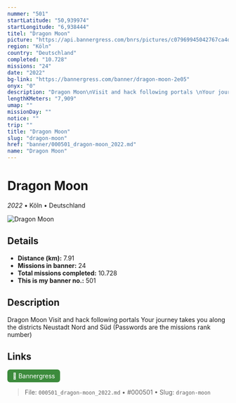 ```yaml
---
nummer: "501"
startLatitude: "50,939974"
startLongitude: "6,938444"
titel: "Dragon Moon"
picture: "https://api.bannergress.com/bnrs/pictures/c07969945042767ca4d5907a3ff5a851"
region: "Köln"
country: "Deutschland"
completed: "10.728"
missions: "24"
date: "2022"
bg-link: "https://bannergress.com/banner/dragon-moon-2e05"
onyx: "0"
description: "Dragon Moon\nVisit and hack following portals \nYour journey takes you along the districts Neustadt Nord and Süd\n(Passwords are the missions rank number)"
lengthKMeters: "7,909"
umap: ""
missionDay: ""
notice: ""
trip: ""
title: "Dragon Moon"
slug: "dragon-moon"
href: "banner/000501_dragon-moon_2022.md"
name: "Dragon Moon"
---
```

# Dragon Moon

*2022* • Köln • Deutschland

![Dragon Moon](https://api.bannergress.com/bnrs/pictures/c07969945042767ca4d5907a3ff5a851)



## Details
- **Distance (km):** 7.91
- **Missions in banner:** 24
- **Total missions completed:** 10.728
- **This is my banner no.:** 501



## Description
Dragon Moon
Visit and hack following portals 
Your journey takes you along the districts Neustadt Nord and Süd
(Passwords are the missions rank number)



## Links
<a href="https://bannergress.com/banner/dragon-moon-2e05" target="_blank" style="display:inline-block;margin-right:8px;padding:6px 12px;background:#3c8b3c;color:#fff;text-decoration:none;border-radius:6px;">🔗 Bannergress</a>



> File: `000501_dragon-moon_2022.md`
> • #000501
> • Slug: `dragon-moon`
